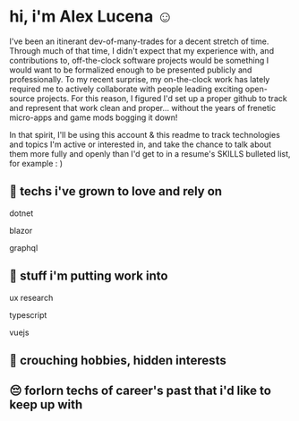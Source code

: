 
# hi, i'm Alex Lucena :relaxed:

I've been an itinerant dev-of-many-trades for a decent stretch of time. Through much of that time, I didn't expect that my experience with, and contributions to, off-the-clock software projects would be something I would want to be formalized enough to be presented publicly and professionally. To my recent surprise, my on-the-clock work has lately required me to actively collaborate with people leading exciting open-source projects. For this reason, I figured I'd set up a proper github to track and represent that work clean and proper... without the years of frenetic micro-apps and game mods bogging it down!

In that spirit, I'll be using this account & this readme to track technologies and topics I'm active or interested in, and take the chance to talk about them more fully and openly than I'd get to in a resume's SKILLS bulleted list, for example : )

## :milky_way: techs i've grown to love and rely on

dotnet

blazor

graphql

## :muscle: stuff i'm putting work into

ux research

typescript

vuejs

## 🐲 crouching hobbies, hidden interests

## :pensive: forlorn techs of career's past that i'd like to keep up with
